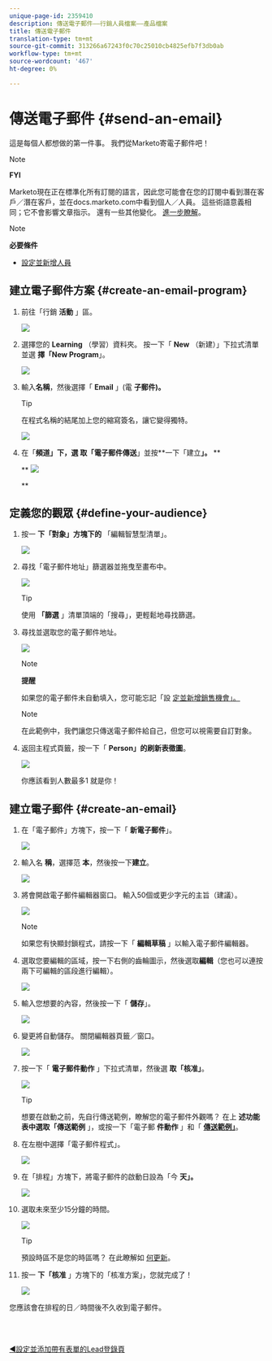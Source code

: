 ```yaml
---
unique-page-id: 2359410
description: 傳送電子郵件——行銷人員檔案——產品檔案
title: 傳送電子郵件
translation-type: tm+mt
source-git-commit: 313266a67243f0c70c25010cb4825efb7f3db0ab
workflow-type: tm+mt
source-wordcount: '467'
ht-degree: 0%

---
```



# 傳送電子郵件 {#send-an-email}

這是每個人都想做的第一件事。 我們從Marketo寄電子郵件吧！

>[!NOTE]
>
>**FYI**
>
>Marketo現在正在標準化所有訂閱的語言，因此您可能會在您的訂閱中看到潛在客戶／潛在客戶，並在docs.marketo.com中看到個人／人員。 這些術語意義相同；它不會影響文章指示。 還有一些其他變化。 [進一步瞭解](http://docs.marketo.com/display/DOCS/Updates+to+Marketo+Terminology)。

>[!NOTE]
>
>**必要條件**
>
>* [設定並新增人員](get-set-up-and-add-a-person.md)

>



## 建立電子郵件方案 {#create-an-email-program}

1. 前往「行銷 **活動** 」區。

   ![](assets/one-1.png)

1. 選擇您的 **Learning** （學習）資料夾。 按一下「 **New** （新建）」下拉式清單並選 **擇「New Program**」。

   ![](assets/two-1.png)

1. 輸入**名稱**，然後選擇「 **Email** 」(電 **子郵件)。**

   >[!TIP]
   >
   >在程式名稱的結尾加上您的縮寫簽名，讓它變得獨特。

   ![](assets/three.png)

1. 在「**頻道」下，選 **取「**&#x200B;電子郵件傳送&#x200B;**」並按**&#x200B;一下「建立&#x200B;**」。** **

   ** ![](assets/image2015-3-2-16-3a25-3a18.png)

   **

## 定義您的觀眾 {#define-your-audience}

1. 按一 **下「對象」方塊下的** 「編輯智慧型清單」。

   ![](assets/five.png)

1. 尋找「電子郵件地址」篩選器並拖曳至畫布中。

   ![](assets/six.png)

   >[!TIP]
   >
   >使用 **「篩選** 」清單頂端的「搜尋」，更輕鬆地尋找篩選。

1. 尋找並選取您的電子郵件地址。

   ![](assets/seven-1.png)

   >[!NOTE]
   >
   >**提醒**
   >
   >
   >如果您的電子郵件未自動填入，您可能忘記「設 [定並新增銷售機會」。](get-set-up-and-add-a-person.md)

   >[!NOTE]
   >
   >在此範例中，我們讓您只傳送電子郵件給自己，但您可以視需要自訂對象。

1. 返回主程式頁籤，按一下「 **Person」的刷新表徵圖**。

   ![](assets/refresh-icon.png)

   你應該看到人數最多1 就是你！

## 建立電子郵件 {#create-an-email}

1. 在「電子郵件」方塊下，按一下「 **新電子郵件**」。

   ![](assets/image2014-9-8-15-3a10-3a47.png)

1. 輸入名 **稱**，選擇范 **本**，然後按一下**建立**。

   ![](assets/ten-1.png)

1. 將會開啟電子郵件編輯器窗口。 輸入50個或更少字元的主旨（建議）。

   ![](assets/eleven.png)

   >[!NOTE]
   >
   >如果您有快顯封鎖程式，請按一下「 **編輯草稿** 」以輸入電子郵件編輯器。

1. 選取您要編輯的區域，按一下右側的齒輪圖示，然後選取**編輯**（您也可以連按兩下可編輯的區段進行編輯）。

   ![](assets/twelve.png)

1. 輸入您想要的內容，然後按一下「 **儲存**」。

   ![](assets/thirteen.png)

1. 變更將自動儲存。 關閉編輯器頁籤／窗口。

   ![](assets/fourteen.png)

1. 按一下「 **電子郵件動作** 」下拉式清單，然後選 **取「核准」**。

   ![](assets/fifteen.png)

   >[!TIP]
   >
   >想要在啟動之前，先自行傳送範例，瞭解您的電子郵件外觀嗎？ 在上 **述功能表中選取「傳送範例** 」，或按一下「電子郵 **件動作** 」和「 [**傳送範例」**](../../product-docs/email-marketing/general/creating-an-email/send-a-sample-email.md)。

1. 在左樹中選擇「電子郵件程式」。

   ![](assets/sixteen.png)

1. 在「排程」方塊下，將電子郵件的啟動日設為「今 **天」。**

   ![](assets/image2014-9-8-15-3a13-3a11.png)

1. 選取未來至少15分鐘的時間。

   ![](assets/image2014-9-8-15-3a13-3a25.png)

   >[!TIP]
   >
   >預設時區不是您的時區嗎？ 在此瞭解如 [何更新](https://docs.marketo.com/display/DOCS/Select+Your+Language,+Locale+and+Time+Zone#SelectYourLanguage,LocaleandTimeZone-ChangeUserLanguage,Locale&amp;Timezone)。

1. 按一 **下「核准** 」方塊下的「核准方案」，您就完成了！

   ![](assets/image2014-9-8-15-3a13-3a34.png)

您應該會在排程的日／時間後不久收到電子郵件。

<br> 

[◄設定並添加帶有表單](get-set-up-and-add-a-person.md)[的Lead登錄頁](landing-page-with-a-form.md)